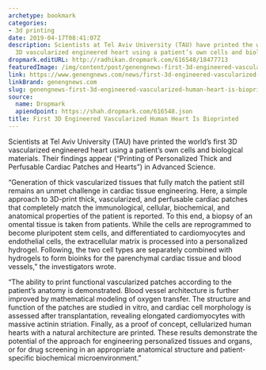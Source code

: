 ```yaml
---
archetype: bookmark
categories:
- 3d printing
date: 2019-04-17T08:41:07Z
description: Scientists at Tel Aviv University (TAU) have printed the world’s first
  3D vascularized engineered heart using a patient’s own cells and biological materials.
dropmark.editURL: http://radhikan.dropmark.com/616548/18477713
featuredImage: /img/content/post/genengnews-first-3d-engineered-vascularized-human-heart-is-bioprinted.jpg
link: https://www.genengnews.com/news/first-3d-engineered-vascularized-human-heart-is-bioprinted/?amp=&amp=&amp=&amp=&oly_enc_id=5901D8426578G1Y
linkBrand: genengnews.com
slug: genengnews-first-3d-engineered-vascularized-human-heart-is-bioprinted
source:
  name: Dropmark
  apiendpoint: https://shah.dropmark.com/616548.json
title: First 3D Engineered Vascularized Human Heart Is Bioprinted
---
```

Scientists at Tel Aviv University (TAU) have printed the world’s first 3D vascularized engineered heart using a patient’s own cells and biological materials. Their findings appear (“Printing of Personalized Thick and Perfusable Cardiac Patches and Hearts”) in Advanced Science.

“Generation of thick vascularized tissues that fully match the patient still remains an unmet challenge in cardiac tissue engineering. Here, a simple approach to 3D-print thick, vascularized, and perfusable cardiac patches that completely match the immunological, cellular, biochemical, and anatomical properties of the patient is reported. To this end, a biopsy of an omental tissue is taken from patients. While the cells are reprogrammed to become pluripotent stem cells, and differentiated to cardiomyocytes and endothelial cells, the extracellular matrix is processed into a personalized hydrogel. Following, the two cell types are separately combined with hydrogels to form bioinks for the parenchymal cardiac tissue and blood vessels,” the investigators wrote.

“The ability to print functional vascularized patches according to the patient’s anatomy is demonstrated. Blood vessel architecture is further improved by mathematical modeling of oxygen transfer. The structure and function of the patches are studied in vitro, and cardiac cell morphology is assessed after transplantation, revealing elongated cardiomyocytes with massive actinin striation. Finally, as a proof of concept, cellularized human hearts with a natural architecture are printed. These results demonstrate the potential of the approach for engineering personalized tissues and organs, or for drug screening in an appropriate anatomical structure and patient-specific biochemical microenvironment.”

